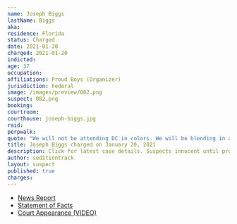 ```yaml
---
name: Joseph Biggs
lastName: Biggs
aka:
residence: Florida
status: Charged
date: 2021-01-20
charged: 2021-01-20
indicted:
age: 37
occupation:
affiliations: Proud Boys (Organizer)
jurisdiction: Federal
image: /images/preview/082.png
suspect: 082.png
booking:
courtroom:
courthouse: joseph-biggs.jpg
raid:
perpwalk:
quote: "We will not be attending DC in colors. We will be blending in as one of you. You won’t see us. You’ll even think we are you...We are going to smell like you, move like you, and look like you."
title: Joseph Biggs charged on January 20, 2021
description: Click for latest case details. Suspects innocent until proven guilty.
author: seditiontrack
layout: suspect
published: true
charges:
---
```

- [News Report](https://www.thedailybeast.com/joseph-biggs-proud-boys-leader-arrested-for-storming-us-capitol)
- [Statement of Facts](https://www.justice.gov/opa/page/file/1357251/download)
- [Court Appearance (VIDEO)](https://www.youtube.com/watch?v=G9hkJRbSptI)
